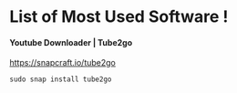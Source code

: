 # List of Most Used Software !
#### Youtube Downloader | Tube2go

https://snapcraft.io/tube2go
```
sudo snap install tube2go
```
